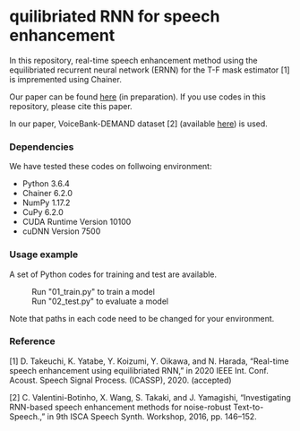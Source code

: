 # quilibriated RNN for speech enhancement
In this repository, real-time speech enhancement method using the equilibriated recurrent neural network (ERNN) for the T-F mask estimator \[1] is impremented using Chainer.

Our paper can be found [here]() (in preparation).
If you use codes in this repository, please cite this paper.

In our paper, VoiceBank-DEMAND dataset \[2] (available [here](http://dx.doi.org/10.7488/ds/1356)) is used.



### Dependencies
We have tested these codes on follwoing environment:
* Python 3.6.4
* Chainer 6.2.0
* NumPy 1.17.2
* CuPy 6.2.0
* CUDA Runtime Version 10100
* cuDNN Version 7500


### Usage example
A set of Python codes for training and test are available.
<dl>
<dd> Run "01_train.py" to train a model </dd> 
<dd> Run "02_test.py" to evaluate a model </dd> 
</dl>
Note that paths in each code need to be changed for your environment.

### Reference
\[1] D. Takeuchi, K. Yatabe, Y. Koizumi, Y. Oikawa, and N. Harada, “Real-time speech enhancement using equilibriated RNN,” in 2020 IEEE Int. Conf. Acoust. Speech Signal Process. (ICASSP), 2020. (accepted)

\[2] C. Valentini-Botinho, X. Wang, S. Takaki, and J. Yamagishi, “Investigating RNN-based speech enhancement methods for noise-robust Text-to-Speech.,” in 9th ISCA Speech Synth. Workshop, 2016, pp. 146–152.
